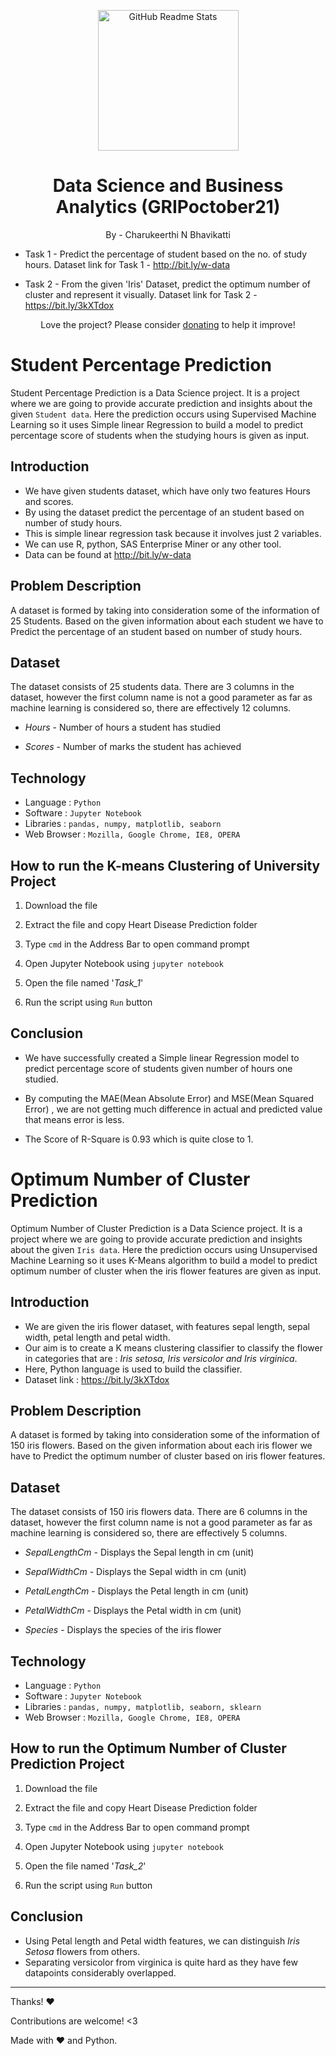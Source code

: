 <p align="center">
 <img width="225px" src="https://media-exp1.licdn.com/dms/image/C560BAQFgHU3sTF4LfQ/company-logo_200_200/0/1519895156650?e=1649894400&v=beta&t=XfOQAqGehBADx8cwNgoJDXUrqm-nfPP8kfyK_olFRBc" align="center" alt="GitHub Readme Stats" />
 <h1 align="center">Data Science and Business Analytics (GRIPoctober21)</h1>
 <p align="center"> By - Charukeerthi N Bhavikatti

 - Task 1 - Predict the percentage of student based on the no. of study hours. Dataset link for Task 1 - http://bit.ly/w-data

 - Task 2 - From the given 'Iris' Dataset, predict the optimum number of cluster and represent it visually. Dataset link for Task 2 - https://bit.ly/3kXTdox
 </p>
</p>

<p align="center">Love the project? Please consider <a href="">donating</a> to help it improve!
<p>

# Student Percentage Prediction

Student Percentage Prediction is a Data Science project. It is a project where we are going to provide accurate prediction and insights about the given `Student data`. Here the prediction occurs using Supervised Machine Learning so it uses Simple linear Regression to build a model to predict percentage score of students when the studying hours is given as input.

## Introduction

- We have given students dataset, which have only two features Hours and scores.
- By using the dataset predict the percentage of an student based on number of study hours.
- This is simple linear regression task because it involves just 2 variables.
- We can use R, python, SAS Enterprise Miner or any other tool.
- Data can be found at http://bit.ly/w-data

## Problem Description

A dataset is formed by taking into consideration some of the information of 25 Students. Based on the given information about each student we have to Predict the percentage of an student based on number of study hours.

## Dataset

The dataset consists of 25 students data.
There are 3 columns in the dataset, however the first column name is not a good parameter as far as machine learning is considered so, there are effectively 12 columns.

- _Hours_ - Number of hours a student has studied

- _Scores_ - Number of marks the student has achieved

## Technology

- Language : `Python`
- Software : `Jupyter Notebook`
- Libraries : `pandas, numpy, matplotlib, seaborn`
- Web Browser : `Mozilla, Google Chrome, IE8, OPERA`

## How to run the K-means Clustering of University Project

1. Download the file

2. Extract the file and copy Heart Disease Prediction folder

3. Type `cmd` in the Address Bar to open command prompt

4. Open Jupyter Notebook using `jupyter notebook`

5. Open the file named '_Task_1_'

7. Run the script using `Run` button

## Conclusion

- We have successfully created a Simple linear Regression model to predict percentage score of students given number of hours one studied.

- By computing the MAE(Mean Absolute Error) and MSE(Mean Squared Error) , we are not getting much difference in actual and predicted value that means error is less.
- The Score of R-Square is 0.93 which is quite close to 1.

# Optimum Number of Cluster Prediction

Optimum Number of Cluster Prediction is a Data Science project. It is a project where we are going to provide accurate prediction and insights about the given `Iris data`. Here the prediction occurs using Unsupervised Machine Learning so it uses K-Means algorithm to build a model to predict optimum number of cluster when the iris flower features are given as input.

## Introduction

- We are given the iris flower dataset, with features sepal length, sepal width, petal length and petal width.
- Our aim is to create a K means clustering classifier to classify the flower in categories that are : _Iris setosa, Iris versicolor and Iris virginica_.
- Here, Python language is used to build the classifier.
- Dataset link : https://bit.ly/3kXTdox

## Problem Description

A dataset is formed by taking into consideration some of the information of 150 iris flowers. Based on the given information about each iris flower we have to Predict the optimum number of cluster based on iris flower features.

## Dataset

The dataset consists of 150 iris flowers data.
There are 6 columns in the dataset, however the first column name is not a good parameter as far as machine learning is considered so, there are effectively 5 columns.

- _SepalLengthCm_ - Displays the Sepal length in cm (unit)

- _SepalWidthCm_ - Displays the Sepal width in cm (unit)

- _PetalLengthCm_ - Displays the Petal length in cm (unit)

- _PetalWidthCm_ - Displays the Petal width in cm (unit)

- _Species_ - Displays the species of the iris flower

## Technology

- Language : `Python`
- Software : `Jupyter Notebook`
- Libraries : `pandas, numpy, matplotlib, seaborn, sklearn`
- Web Browser : `Mozilla, Google Chrome, IE8, OPERA`

## How to run the Optimum Number of Cluster Prediction Project

1. Download the file

2. Extract the file and copy Heart Disease Prediction folder

3. Type `cmd` in the Address Bar to open command prompt

4. Open Jupyter Notebook using `jupyter notebook`

5. Open the file named '_Task_2_'

7. Run the script using `Run` button

## Conclusion

- Using Petal length and Petal width features, we can distinguish _Iris Setosa_ flowers from others.
- Separating versicolor from virginica is quite hard as they have few datapoints considerably overlapped.

---

Thanks! :heart:

Contributions are welcome! <3

Made with :heart: and Python.

